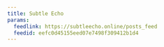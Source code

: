 ```yaml
---
title: Subtle Echo
params:
  feedlink: https://subtleecho.online/posts_feed
  feedid: eefc0d45155eed07e7498f309412b1d4
---
```

